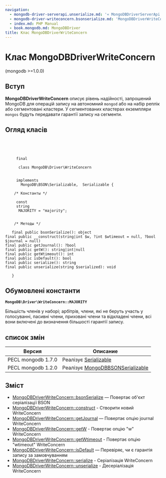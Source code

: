 ```yaml
---
navigation:
  - mongodb-driver-serverapi.unserialize.md: '« MongoDBDriverServerApi::unserialize'
  - mongodb-driver-writeconcern.bsonserialize.md: 'MongoDBDriverWriteConcern::bsonSerialize »'
  - index.md: PHP Manual
  - book.mongodb.md: MongoDBDriver
title: Клас MongoDBDriverWriteConcern
---
```

# Клас MongoDBDriverWriteConcern

(mongodb >=1.0.0)

## Вступ

**MongoDBDriverWriteConcern** описує рівень надійності, запрошений MongoDB для операцій запису на автономний `mongod` або на набір реплік або сегментовані кластери. У сегментованих кластерах екземпляри `mongos` будуть передавати гарантії запису на сегменти.

## Огляд класів

```classsynopsis


    
    
     final
     
      class MongoDB\Driver\WriteConcern
     

     implements 
       MongoDB\BSON\Serializable,  Serializable {
    
    /* Константы */
    
     const
     string
      MAJORITY = "majority";


    /* Методы */
    
   final public bsonSerialize(): object
final public __construct(string|int $w, ?int $wtimeout = null, ?bool $journal = null)
final public getJournal(): ?bool
final public getW(): string|int|null
final public getWtimeout(): int
final public isDefault(): bool
final public serialize(): string
final public unserialize(string $serialized): void

   }
```

## Обумовлені константи

**`MongoDB\Driver\WriteConcern::MAJORITY`**

Більшість членів у наборі; арбітрів, члени, які не беруть участь у голосуванні, пасивні члени, приховані члени та відкладені члени, всі вони включені до визначення більшості гарантії запису.

## список змін

| Версия | Описание |
| --- | --- |
| PECL mongodb 1.7.0 | Реалізує [Serializable](class.serializable.md) |
| PECL mongodb 1.2.0 | Реалізує [MongoDBBSONSerializable](class.mongodb-bson-serializable.md) |

## Зміст

-   [MongoDBDriverWriteConcern::bsonSerialize](mongodb-driver-writeconcern.bsonserialize.md) — Повертає об'єкт серіалізації BSON
-   [MongoDBDriverWriteConcern::construct](mongodb-driver-writeconcern.construct.md) - Створити новий WriteConcern
-   [MongoDBDriverWriteConcern::getJournal](mongodb-driver-writeconcern.getjournal.md) — Повертає опцію journal WriteConcern
-   [MongoDBDriverWriteConcern::getW](mongodb-driver-writeconcern.getw.md) - Повертає опцію "w" WriteConcern
-   [MongoDBDriverWriteConcern::getWtimeout](mongodb-driver-writeconcern.getwtimeout.md) - Повертає опцію "wtimeout" WriteConcern
-   [MongoDBDriverWriteConcern::isDefault](mongodb-driver-writeconcern.isdefault.md) — Перевіряє, чи є гарантія запису за замовчуванням
-   [MongoDBDriverWriteConcern::serialize](mongodb-driver-writeconcern.serialize.md) - Серіалізація WriteConcern
-   [MongoDBDriverWriteConcern::unserialize](mongodb-driver-writeconcern.unserialize.md) - Десеріалізація WriteConcern
